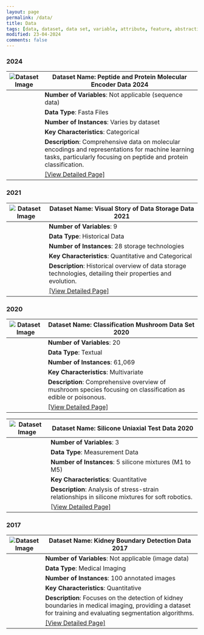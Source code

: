 ```yaml
---
layout: page
permalink: /data/
title: Data
tags: [data, dataset, data set, variable, attribute, feature, abstraction]
modified: 23-04-2024
comments: false
---
```


### 2024

| ![Dataset Image](#) | **Dataset Name**: Peptide and Protein Molecular Encoder Data 2024  |
|---------------------|---------------------------------------------------------|
|                     | **Number of Variables**: Not applicable (sequence data) |
|                     | **Data Type**: Fasta Files                              |
|                     | **Number of Instances**: Varies by dataset              |
|                     | **Key Characteristics**: Categorical |
|                     | **Description**: Comprehensive data on molecular encodings and representations for machine learning tasks, particularly focusing on peptide and protein classification. |
|                     | [[View Detailed Page]](/data/molecular.md)                                 |

### 2021

| ![Dataset Image](#) | **Dataset Name**: Visual Story of Data Storage Data 2021 |
|---------------------|---------------------------------------------------------|
|                     | **Number of Variables**: 9                              |
|                     | **Data Type**: Historical Data                          |
|                     | **Number of Instances**: 28 storage technologies        |
|                     | **Key Characteristics**: Quantitative and Categorical   |
|                     | **Description**: Historical overview of data storage technologies, detailing their properties and evolution. |
|                     | [[View Detailed Page]](/data/storage.md)                                 |

### 2020

| ![Dataset Image](#) | **Dataset Name**: Classification Mushroom Data Set 2020  |
|---------------------|-------------------------------------------|
|                     | **Number of Variables**: 20               |
|                     | **Data Type**: Textual                    |
|                     | **Number of Instances**: 61,069           |
|                     | **Key Characteristics**: Multivariate     |
|                     | **Description**: Comprehensive overview of mushroom species focusing on classification as edible or poisonous. |
|                     | [[View Detailed Page]](/data/mushroom.md)                   |

| ![Dataset Image](#) | **Dataset Name**: Silicone Uniaxial Test Data 2020 |
|---------------------|---------------------------------------------------------|
|                     | **Number of Variables**: 3            |
|                     | **Data Type**: Measurement Data                          |
|                     | **Number of Instances**: 5 silicone mixtures (M1 to M5)                 |
|                     | **Key Characteristics**: Quantitative                   |
|                     | **Description**: Analysis of stress-strain relationships in silicone mixtures for soft robotics. |
|                     | [[View Detailed Page]](/data/uniaxial.md)                                 |

### 2017

| ![Dataset Image](#) | **Dataset Name**: Kidney Boundary Detection Data 2017 |
|---------------------|---------------------------------------------------------|
|                     | **Number of Variables**: Not applicable (image data)    |
|                     | **Data Type**: Medical Imaging                          |
|                     | **Number of Instances**: 100 annotated images           |
|                     | **Key Characteristics**: Quantitative    |
|                     | **Description**: Focuses on the detection of kidney boundaries in medical imaging, providing a dataset for training and evaluating segmentation algorithms. |
|                     | [[View Detailed Page]](/data/boundary.md)                                 |


